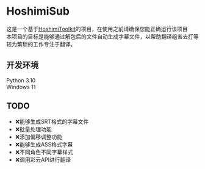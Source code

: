 # HoshimiSub
这是一个基于[HoshimiToolkit](https://github.com/MalitsPlus/HoshimiToolkit)的项目，在使用之前请确保您能正确运行该项目  
本项目的目标是能够通过解包后的文件自动生成字幕文件，以帮助翻译组省去打等较为繁琐的工作专注于翻译。  
## 开发环境  
Python 3.10  
Windows 11

## TODO
- ❌能够生成SRT格式的字幕文件
- ❌批量处理功能
- ❌添加偏移调整功能
- ❌能够生成ASS格式字幕
- ❌不同角色不同字幕样式
- ❌调用彩云API进行翻译
